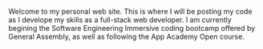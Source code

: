 Welcome to my personal web site. This is where I will be posting my code as I develope my skills as a full-stack web developer. I am currently begining the Software Engineering Immersive coding bootcamp offered by General Assembly, as well as following the App Academy Open course.